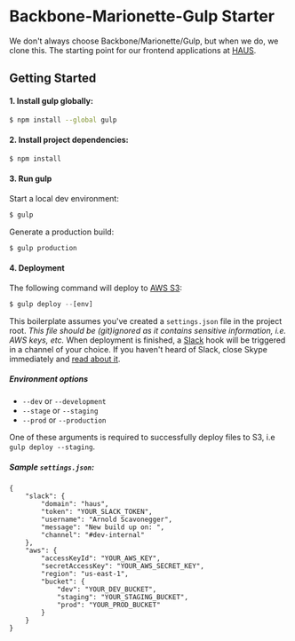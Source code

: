 # Backbone-Marionette-Gulp Starter

We don't always choose Backbone/Marionette/Gulp, but when we do, we clone this. The starting point for our frontend applications at [HAUS](http://madeinhaus.com).

## Getting Started

#### 1. Install gulp globally:

```sh
$ npm install --global gulp
```

#### 2. Install project dependencies:

```sh
$ npm install
```

#### 3. Run gulp

Start a local dev environment:
```js
$ gulp
```

Generate a production build:
```js
$ gulp production
```

#### 4. Deployment

The following command will deploy to [AWS S3](http://aws.amazon.com/s3/):
```js
$ gulp deploy --[env]
```

This boilerplate assumes you've created a `settings.json` file in the project root. _This file should be (git)ignored as it contains sensitive information, i.e. AWS keys, etc._ When deployment is finished, a [Slack](http://slack.com) hook will be triggered in a channel of your choice. If you haven't heard of Slack, close Skype immediately and [read about it](http://slack.com).

##### Environment options

- `--dev` or `--development`
- `--stage` or `--staging`
- `--prod` or `--production`

One of these arguments is required to successfully deploy files to S3, i.e `gulp deploy --staging`.

##### Sample `settings.json`:

```
{
    "slack": {
        "domain": "haus",
        "token": "YOUR_SLACK_TOKEN",
        "username": "Arnold Scavonegger",
        "message": "New build up on: ",
        "channel": "#dev-internal"
    },
    "aws": {
        "accessKeyId": "YOUR_AWS_KEY",
        "secretAccessKey": "YOUR_AWS_SECRET_KEY",
        "region": "us-east-1",
        "bucket": {
            "dev": "YOUR_DEV_BUCKET",
            "staging": "YOUR_STAGING_BUCKET",
            "prod": "YOUR_PROD_BUCKET"
        }
    }
}
```

